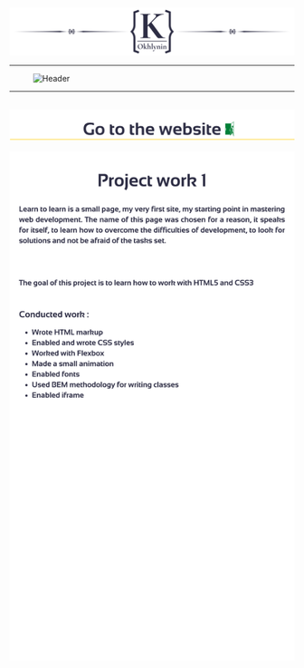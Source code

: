    ![Header](https://github.com/KonstantinOkhlynin/LearnToLearn/blob/master/assets/Headergithubname%20(2).svg)



---

   ![Header](https://github.com/KonstantinOkhlynin/Project15/blob/main/assets/Attention.svg)

---
   [![Header](https://github.com/KonstantinOkhlynin/LearnToLearn/blob/master/assets/22.svg)](https://konstantinokhlynin.github.io/LearnToLearn/)
     ![Header](https://github.com/KonstantinOkhlynin/LearnToLearn/blob/master/assets/4.svg)